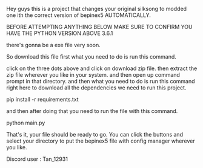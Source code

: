 Hey guys this is a project that changes your original silksong to modded one ith the correct version of bepinex5 AUTOMATICALLY.

BEFORE ATTEMPTING ANYTHING BELOW MAKE SURE TO CONFIRM YOU HAVE THE PYTHON VERSION ABOVE 3.6.1

there's gonna be a exe file very soon.

So download this file first what you need to do is run this command.

click on the three dots above and click on download zip file.
then extract the zip file wherever you like in your system.
and then open up command prompt in that directory.
and then what you need to do is run this command right here to download all the dependencies we need to run this project.

pip install -r requirements.txt

and then after doing that you need to run the file with this command.

python main.py

That's it, your file should be ready to go. You can click the buttons and select your directory to put the bepinex5 file with config manager wherever you like.

Discord user : Tan_12931
